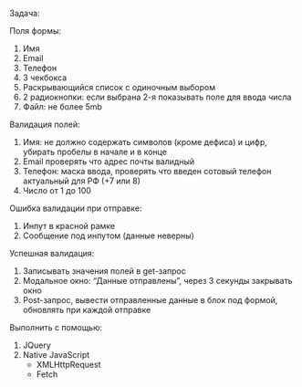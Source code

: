 Задача:

Поля формы:
1. Имя
2. Email
3. Телефон
4. 3 чекбокса
5. Раскрывающийся список с одиночным выбором
6. 2 радиокнопки: если выбрана 2-я показывать поле для ввода числа
7. Файл: не более 5mb

Валидация полей:
1. Имя: не должно содержать символов (кроме дефиса) и цифр, убирать пробелы в начале и в конце
2. Email проверять что адрес почты валидный
3. Телефон: маска ввода, проверять что введен сотовый телефон актуальный для РФ (+7 или 8)
4. Число от 1 до 100

Ошибка валидации при отправке:
1. Инпут в красной рамке
2. Сообщение под инпутом (данные неверны)

Успешная валидация:
1. Записывать значения полей в get-запрос
2. Модальное окно: “Данные отправлены”, через 3 секунды закрывать окно
3. Post-запрос, вывести отправленные данные в блок под формой, обновлять при каждой отправке

Выполнить с помощью:
1. JQuery
2. Native JavaScript
    - XMLHttpRequest
    - Fetch
